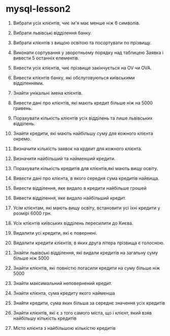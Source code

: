 # mysql-lesson2

1. Вибрати усіх клієнтів, чиє ім'я має менше ніж 6 символів.

2. Вибрати львівські відділення банку.

3. Вибрати клієнтів з вищою освітою та посортувати по прізвищу.

4. Виконати сортування у зворотньому порядку над таблицею Заявка і вивести 5 останніх елементів.

5. Вивести усіх клієнтів, чиє прізвище закінчується на OV чи OVA.

6. Вивести клієнтів банку, які обслуговуються київськими відділеннями.

7. Знайти унікальні імена клієнтів.

8. Вивести дані про клієнтів, які мають кредит більше ніж на 5000 гривень.

9. Порахувати кількість клієнтів усіх відділень та лише львівських відділень.

10. Знайти кредити, які мають найбільшу суму для кожного клієнта окремо.

11. Визначити кількість заявок на крдеит для кожного клієнта.

12. Визначити найбільший та найменший кредити.

13. Порахувати кількість кредитів для клієнтів,які мають вищу освіту.

14. Вивести дані про клієнта, в якого середня сума кредитів найвища.

15. Вивести відділення, яке видало в кредити найбільше грошей

16. Вивести відділення, яке видало найбільший кредит.

17. Усім клієнтам, які мають вищу освіту, встановити усі їхні кредити у розмірі 6000 грн.

18. Усіх клієнтів київських відділень пересилити до Києва.

19. Видалити усі кредити, які є повернені.

20. Видалити кредити клієнтів, в яких друга літера прізвища є голосною.

21. Знайти львівські відділення, які видали кредитів на загальну суму більше ніж 5000

22. Знайти клієнтів, які повністю погасили кредити на суму більше ніж 5000

23. Знайти максимальний неповернений кредит.

24. Знайти клієнта, сума кредиту якого найменша

25. Знайти кредити, сума яких більша за середнє значення усіх кредитів

26. Знайти клієнтів, які є з того самого міста, що і клієнт, який взяв найбільшу кількість кредитів

27. Місто клієнта з найбільшою кількістю кредитів